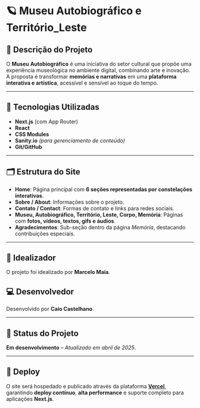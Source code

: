 # 🪐 Museu Autobiográfico e Território_Leste

## 📝 Descrição do Projeto

O **Museu Autobiográfico** é uma iniciativa do setor cultural que propõe uma experiência museológica no ambiente digital, combinando arte e inovação. A proposta é transformar **memórias e narrativas** em uma **plataforma interativa e artística**, acessível e sensível ao toque do tempo.

---

## 🧰 Tecnologias Utilizadas

- **Next.js** (com App Router)  
- **React**  
- **CSS Modules**  
- **Sanity.io** *(para gerenciamento de conteúdo)*  
- **Git/GitHub**  

---

## 🗂️ Estrutura do Site

- **Home**: Página principal com **6 seções representadas por constelações interativas**.  
- **Sobre / About**: Informações sobre o projeto.  
- **Contato / Contact**: Formas de contato e links para redes sociais.  
- **Museu, Autobiográfico, Território, Leste, Corpo, Memória**: Páginas com **fotos, vídeos, textos, gifs e áudios**.  
- **Agradecimentos**: Sub-seção dentro da página *Memória*, destacando contribuições especiais.  

---

## 👤 Idealizador

O projeto foi idealizado por **Marcelo Maia**.

## 💻 Desenvolvedor

Desenvolvido por **Caio Castelhano**.

---

## 🚧 Status do Projeto

**Em desenvolvimento** – *Atualizado em abril de 2025*.

---

## 🚀 Deploy

O site será hospedado e publicado através da plataforma **[Vercel](https://vercel.com/)**, garantindo **deploy contínuo**, **alta performance** e suporte completo para aplicações **Next.js**.
